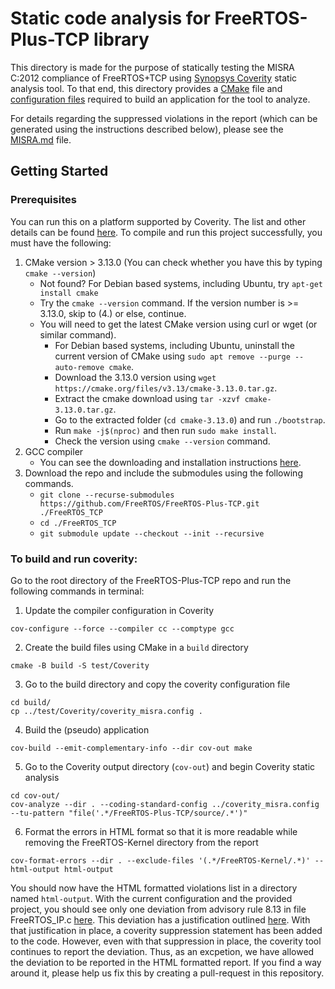 # Static code analysis for FreeRTOS-Plus-TCP library
This directory is made for the purpose of statically testing the MISRA C:2012 compliance of FreeRTOS+TCP using [Synopsys Coverity](https://www.synopsys.com/software-integrity/security-testing/static-analysis-sast.html) static analysis tool. To that end, this directory provides a [CMake](https://github.com/FreeRTOS/FreeRTOS-Plus-TCP/blob/main/test/Coverity/CMakeLists.txt) file and [configuration files](https://github.com/FreeRTOS/FreeRTOS-Plus-TCP/tree/main/test/Coverity/ConfigFiles) required to build an application for the tool to analyze.

For details regarding the suppressed violations in the report (which can be generated using the instructions described below), please see the [MISRA.md](https://github.com/FreeRTOS/FreeRTOS-Plus-TCP/blob/main/MISRA.md) file.

## Getting Started
### Prerequisites
You can run this on a platform supported by Coverity. The list and other details can be found [here](https://sig-docs.synopsys.com/polaris/topics/c_coverity-compatible-platforms.html).
To compile and run this project successfully, you must have the following:

1. CMake version > 3.13.0 (You can check whether you have this by typing `cmake --version`)
    - Not found? For Debian based systems, including Ubuntu, try `apt-get install cmake`
    - Try the `cmake --version` command. If the version number is >= 3.13.0, skip to (4.) or else, continue.
    - You will need to get the latest CMake version using curl or wget (or similar command).
        - For Debian based systems, including Ubuntu, uninstall the current version of CMake using `sudo apt remove --purge --auto-remove cmake`.
        - Download the 3.13.0 version using `wget https://cmake.org/files/v3.13/cmake-3.13.0.tar.gz`.
        - Extract the cmake download using `tar -xzvf cmake-3.13.0.tar.gz`.
        - Go to the extracted folder (`cd cmake-3.13.0`) and run `./bootstrap`.
        - Run `make -j$(nproc)` and then run `sudo make install`.
        - Check the version using `cmake --version` command.
2. GCC compiler
    - You can see the downloading and installation instructions [here](https://gcc.gnu.org/install/).
3. Download the repo and include the submodules using the following commands.
    - `git clone --recurse-submodules https://github.com/FreeRTOS/FreeRTOS-Plus-TCP.git ./FreeRTOS_TCP`
    - `cd ./FreeRTOS_TCP`
    - `git submodule update --checkout --init --recursive`

### To build and run coverity:
Go to the root directory of the FreeRTOS-Plus-TCP repo and run the following commands in terminal:
1. Update the compiler configuration in Coverity
  ~~~
  cov-configure --force --compiler cc --comptype gcc
  ~~~
2. Create the build files using CMake in a `build` directory
  ~~~
  cmake -B build -S test/Coverity
  ~~~
3. Go to the build directory and copy the coverity configuration file
  ~~~
  cd build/
  cp ../test/Coverity/coverity_misra.config .
  ~~~
4. Build the (pseudo) application
  ~~~
  cov-build --emit-complementary-info --dir cov-out make
  ~~~
5. Go to the Coverity output directory (`cov-out`) and begin Coverity static analysis
  ~~~
  cd cov-out/
  cov-analyze --dir . --coding-standard-config ../coverity_misra.config --tu-pattern "file('.*/FreeRTOS-Plus-TCP/source/.*')"
  ~~~
6. Format the errors in HTML format so that it is more readable while removing the FreeRTOS-Kernel directory from the report
  ~~~
  cov-format-errors --dir . --exclude-files '(.*/FreeRTOS-Kernel/.*)' --html-output html-output
  ~~~

You should now have the HTML formatted violations list in a directory named `html-output`.
With the current configuration and the provided project, you should see only one deviation from advisory rule 8.13 in file FreeRTOS_IP.c [here](https://github.com/alfred2g/FreeRTOS-Plus-TCP/blob/misra_remaining/source/FreeRTOS_IP.c#L236). This deviation has a justification outlined [here](https://github.com/FreeRTOS/FreeRTOS-Plus-TCP/blob/main/MISRA.md#rule-813). With that justification in place, a coverity suppression statement has been added to the code. However, even with that suppression in place, the coverity tool continues to report the deviation. Thus, as an excpetion, we have allowed the deviation to be reported in the HTML formatted report. If you find a way around it, please help us fix this by creating a pull-request in this repository.

